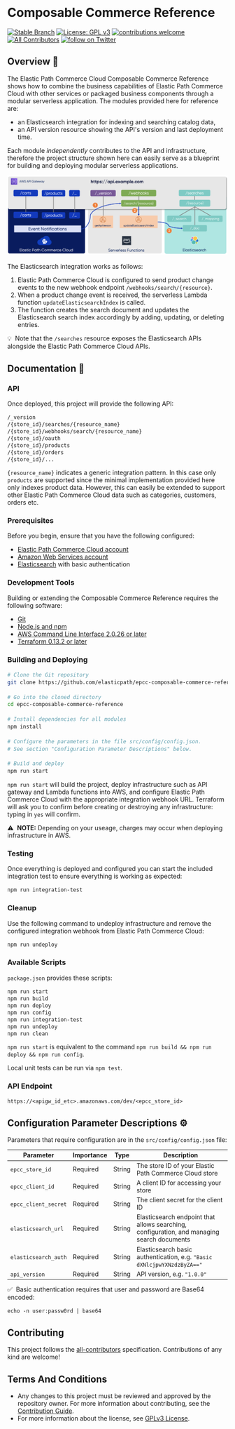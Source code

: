<img src="https://www.elasticpath.com/themes/custom/bootstrap_sass/logo.svg" alt="" width="400" />

# Composable Commerce Reference

[![Stable Branch](https://img.shields.io/badge/stable%20branch-master-blue.svg)](https://github.com/elasticpath/epcc-composable-commerce-reference)
[![License: GPL v3](https://img.shields.io/badge/License-GPLv3-blue.svg)](https://www.gnu.org/licenses/gpl-3.0)
[![contributions welcome](https://img.shields.io/badge/contributions-welcome-brightgreen.svg?style=flat)](https://github.com/elasticpath/epcc-react-pwa-reference-storefront/issues)
[![All Contributors](https://img.shields.io/badge/all_contributors-1-orange.svg?style=flat-square)](#contributors-)
[![follow on Twitter](https://img.shields.io/twitter/follow/elasticpath?style=social&logo=twitter)](https://twitter.com/intent/follow?screen_name=elasticpath)

## Overview 🚀
The Elastic Path Commerce Cloud Composable Commerce Reference shows how to combine the business capabilities of Elastic Path Commerce Cloud with other services or packaged business components through a modular serverless application. The modules provided here for reference are:
* an Elasticsearch integration for indexing and searching catalog data,
* an API version resource showing the API's version and last deployment time.

Each module *independently* contributes to the API and infrastructure, therefore the project structure shown here can easily serve as a blueprint for building and deploying modular serverless applications.

![Composable Commerce API](.github/images/composable-commerce-api.png)

The Elasticsearch integration works as follows:
1. Elastic Path Commerce Cloud is configured to send product change events to the new webhook endpoint `/webhooks/search/{resource}`.
1. When a product change event is received, the serverless Lambda function `updateElasticsearchIndex` is called.
1. The function creates the search document and updates the Elasticsearch search index accordingly by adding, updating, or deleting entries.

💡 &nbsp;Note that the `/searches` resource exposes the Elasticsearch APIs alongside the Elastic Path Commerce Cloud APIs.


## Documentation 📖

### API
Once deployed, this project will provide the following API:
```
/_version
/{store_id}/searches/{resource_name}
/{store_id}/webhooks/search/{resource_name}
/{store_id}/oauth
/{store_id}/products
/{store_id}/orders
/{store_id}/...
```
`{resource_name}` indicates a generic integration pattern. In this case only `products` are supported since the minimal implementation provided here only indexes product data. However, this can easily be extended to support other Elastic Path Commerce Cloud data such as categories, customers, orders etc.

### Prerequisites
Before you begin, ensure that you have the following configured:
- [Elastic Path Commerce Cloud account](https://dashboard.elasticpath.com/login)
- [Amazon Web Services account](https://aws.amazon.com/)
- [Elasticsearch](https://www.elastic.co/start) with basic authentication

### Development Tools
Building or extending the Composable Commerce Reference requires the following software:
- [Git](https://git-scm.com/downloads)
- [Node.js and npm](https://nodejs.org/en/download/)
- [AWS Command Line Interface 2.0.26 or later](https://aws.amazon.com/cli/)
- [Terraform 0.13.2 or later](https://www.terraform.io/downloads.html)

### Building and Deploying
```bash
# Clone the Git repository
git clone https://github.com/elasticpath/epcc-composable-commerce-reference.git

# Go into the cloned directory
cd epcc-composable-commerce-reference

# Install dependencies for all modules
npm install

# Configure the parameters in the file src/config/config.json.
# See section "Configuration Parameter Descriptions" below.

# Build and deploy
npm run start
```
`npm run start` will build the project, deploy infrastructure such as API gateway and Lambda functions into AWS, and configure Elastic Path Commerce Cloud with the appropriate integration webhook URL. Terraform will ask you to confirm before creating or destroying any infrastructure: typing in `yes` will confirm.

⚠️ &nbsp;**NOTE:** Depending on your useage, charges may occur when deploying infrastructure in AWS.

### Testing
Once everything is deployed and configured you can start the included integration test to ensure everything is working as expected:
```bash
npm run integration-test
```
### Cleanup
Use the following command to undeploy infrastructure and remove the configured integration webhook from Elastic Path Commerce Cloud:
```bash
npm run undeploy
```
### Available Scripts
`package.json` provides these scripts:
```
npm run start
npm run build       
npm run deploy
npm run config
npm run integration-test
npm run undeploy
npm run clean
```
`npm run start` is equivalent to the command `npm run build && npm run deploy && npm run config`.

Local unit tests can be run via `npm test`. 

### API Endpoint
```
https://<apigw_id_etc>.amazonaws.com/dev/<epcc_store_id>
```

## Configuration Parameter Descriptions ⚙️

Parameters that require configuration are in the `src/config/config.json` file:

|Parameter| Importance|Type|Description|
|--|--|--|--|
|`epcc_store_id`| Required| String| The store ID of your Elastic Path Commerce Cloud store|
|`epcc_client_id`| Required| String| A client ID for accessing your store|
|`epcc_client_secret`| Required| String| The client secret for the client ID|
|`elasticsearch_url`| Required | String | Elasticsearch endpoint that allows searching, configuration, and managing search documents|
|`elasticsearch_auth`| Required | String | Elasticsearch basic authentication, e.g. `"Basic dXNlcjpwYXNzdzByZA=="`|
|`api_version`| Required | String | API version, e.g. `"1.0.0"`|

✅ &nbsp;Basic authentication requires that user and password are Base64 encoded:
```
echo -n user:passw0rd | base64
```

## Contributing
This project follows the [all-contributors](https://github.com/all-contributors/all-contributors) specification. Contributions of any kind are welcome!

## Terms And Conditions
- Any changes to this project must be reviewed and approved by the repository owner. For more information about contributing, see the [Contribution Guide](https://github.com/elasticpath/epcc-composable-commerce-reference/blob/master/.github/CONTRIBUTING.md).
- For more information about the license, see [GPLv3 License](https://github.com/elasticpath/epcc-composable-commerce-reference/blob/master/LICENSE).